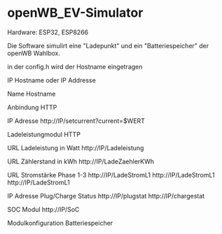 # openWB_EV-Simulator
Hardware: ESP32, ESP8266

Die Software simulirt eine "Ladepunkt" und ein "Batteriespeicher" der openWB Wahlbox.

in der config.h wird der Hostname eingetragen 

IP Hostname oder IP Addresse


Name          Hostname

Anbindung     HTTP

IP Adresse    http://IP/setcurrent?current=$WERT



Ladeleistungmodul HTTP

URL Ladeleistung in Watt
http://IP/Ladeleistung


URL Zählerstand in kWh
http://IP/LadeZaehlerKWh


URL Stromstärke Phase 1-3
http://IP/LadeStromL1
http://IP/LadeStromL1
http://IP/LadeStromL1


IP Adresse Plug/Charge Status
http://IP/plugstat
http://IP/chargestat


SOC Modul
http://IP/SoC



Modulkonfiguration Batteriespeicher









